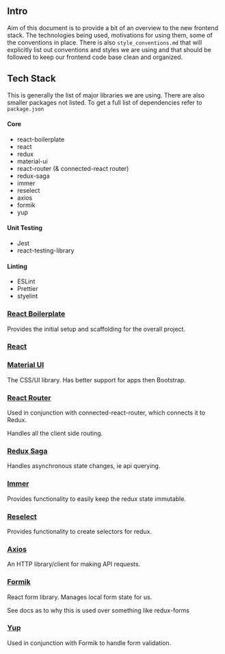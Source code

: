 ## Intro

Aim of this document is to provide a bit of an overview to the new frontend
stack. The technologies being used, motivations for using them, some of
the conventions in place. There is also `style_conventions.md` that will
explicitly list out conventions and styles we are using and that should be
followed to keep our frontend code base clean and organized. 

## Tech Stack

This is generally the list of major libraries we are using. There are also smaller packages not listed. To get a full list of dependencies refer
to `package.json`

#### Core
- react-boilerplate
- react
- redux
- material-ui
- react-router (& connected-react router)
- redux-saga
- immer
- reselect
- axios
- formik
- yup

#### Unit Testing
- Jest
- react-testing-library

#### Linting
- ESLint
- Prettier
- styelint

### [React Boilerplate](https://github.com/react-boilerplate/react-boilerplate)

Provides the initial setup and scaffolding for the overall project.

### [React](https://github.com/facebook/react/)

### [Material UI](https://next.material-ui.com/getting-started/installation/)

The CSS/UI library. Has better support for apps then Bootstrap.

### [React Router](https://reacttraining.com/react-router/web/guides/quick-start)

Used in conjunction with connected-react-router, which connects it to Redux.

Handles all the client side routing.

### [Redux Saga](https://github.com/redux-saga/redux-saga)

Handles asynchronous state changes, ie api querying.

### [Immer](https://github.com/immerjs/immer)

Provides functionality to easily keep the redux state immutable.

### [Reselect](https://github.com/reduxjs/reselect)

Provides functionality to create selectors for redux.

### [Axios](https://github.com/axios/axios)

An HTTP library/client for making API requests.

### [Formik](https://jaredpalmer.com/formik/docs/overview)

React form library. Manages local form state for us.

See docs as to why this is used over something like redux-forms

### [Yup](https://github.com/jquense/yup/blob/master/package.json)

Used in conjunction with Formik to handle form validation.
